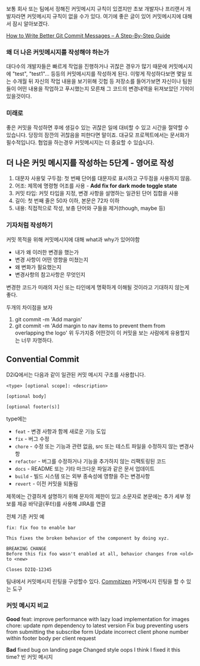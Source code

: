 보통 회사 또는 팀에서 정해진 커밋메시지 규칙이 있겠지만 초보 개발자나 프리랜서 개발자라면 커밋메시지 규칙이 없을 수가 있다. 여기에 좋은 글이 있어 커밋메시지에 대해서 잠시 알아보겠다.

[How to Write Better Git Commit Messages – A Step-By-Step Guide](https://www.freecodecamp.org/news/how-to-write-better-git-commit-messages/)

### 왜 더 나은 커밋메시지를 작성해야 하는가

대다수의 개발자들은 빠르게 작업을 진행하거나 귀찮은 경우가 많기 때문에 커밋메시지에
"test", "test1"... 등등의 커밋메시지를 작성하게 된다.
이렇게 작성하다보면 몇일 또는 수개월 뒤 자신의 작업 내용을 보기위해 깃헙 등 저장소를 들어가보면 자신이나 팀원들이 어떤 내용을 작업하고 푸시했는지 모른채 그 코드의 변경내역을 뒤져보았던 기억이 있을것이다.

### 미래로

좋은 커밋을 작성하면 후에 생길수 있는 귀찮은 일에 대비할 수 있고 시간을 절약할 수 있습니다. 당장의 잠깐의 귀찮음을 피한다면 말이죠.
대규모 프로젝트에서는 문서화가 필수적입니다. 협업을 하는경우 커밋메시지는 더 중요할 수 있습니다.

## 더 나은 커밋 메시지를 작성하는 5단계 - 영어로 작성

1. 대문자 사용및 구두점: 첫 번째 단어를 대문자로 표시하고 구두점을 사용하지 않음.
2. 어조: 제목에 명령형 어조를 사용 - **Add fix for dark mode toggle state**
3. 커밋 타입: 커밋 타입을 지정, 변경 사항을 설명하는 일관된 단어 집합을 사용
4. 길이: 첫 번째 줄은 50자 이하, 본문은 72자 이하
5. 내용: 직접적으로 작성, 보충 단어와 구들을 제거(though, maybe 등)

### 기자처럼 작성하기

커밋 목적을 위해 커밋메시지에 대해 what과 why가 있어야함

- 내가 왜 이러한 변경을 했는가
- 변경 사항이 어떤 영향을 미쳤는지
- 왜 변화가 필요했는지
- 변경사항의 참고사항은 무엇인지

변경한 코드가 미래의 자신 또는 타인에게 명확하게 이해될 것이라고 기대하지 않는게 좋다.

두개의 차이점을 보자

1. git commit -m 'Add margin'
2. git commit -m 'Add margin to nav items to prevent them from overlapping the logo'
   위 두가지중 어떤것이 이 커밋을 보는 사람에게 유용할지는 너무 자명하다.

## Convential Commit

D2iQ에서는 다음과 같이 일관된 커밋 메시지 구조를 사용합니다.

```
<type> [optional scope]: <description>

[optional body]

[optional footer(s)]
```

type에는

- `feat` - 변경 사항과 함께 새로운 기능 도입
- `fix` - 버그 수정
- `chore` - 수정 또는 기능과 관련 없음, src 또는 테스트 파일을 수정하지 않는 변경사항
- `refactor` - 버그를 수정하거나 기능을 추가하지 않는 리팩토링된 코드
- `docs` - README 또는 기타 마크다운 파일과 같은 문서 업데이트
- `build` - 빌드 시스템 또는 외부 종속성에 영향을 주는 변경사항
- `revert` - 이전 커밋을 되돌림

제목에는 간결하게 설명하기 위해 문자의 제한이 있고 소문자로
본문에는 추가 세부 정보를 제공
바닥글(푸터)를 사용해 JIRA를 연결

전체 기존 커밋 예

```
fix: fix foo to enable bar

This fixes the broken behavior of the component by doing xyz.

BREAKING CHANGE
Before this fix foo wasn't enabled at all, behavior changes from <old> to <new>

Closes D2IQ-12345
```

팀내에서 커밋메시지 린팅을 구성할수 있다. [Commitizen](https://commitizen-tools.github.io/commitizen/) 커밋메시지 린팅을 할 수 있는 도구

### 커밋 메시지 비교

**Good**
feat: improve performance with lazy load implementation for images
chore: update npm dependency to latest version
Fix bug preventing users from submitting the subscribe form
Update incorrect client phone number within footer body per client request

**Bad**
fixed bug on landing page
Changed style
oops
I think I fixed it this time?
빈 커밋 메시지
